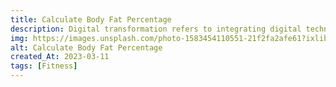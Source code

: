 ```yaml
---
title: Calculate Body Fat Percentage
description: Digital transformation refers to integrating digital technology into all business areas, fundamentally changing how the organisation operates and delivers value to customers.
img: https://images.unsplash.com/photo-1583454110551-21f2fa2afe61?ixlib=rb-4.0.3&ixid=MnwxMjA3fDB8MHxwaG90by1wYWdlfHx8fGVufDB8fHx8&auto=format&fit=crop&w=1170&q=80
alt: Calculate Body Fat Percentage
created_At: 2023-03-11
tags: [Fitness]
---
```

